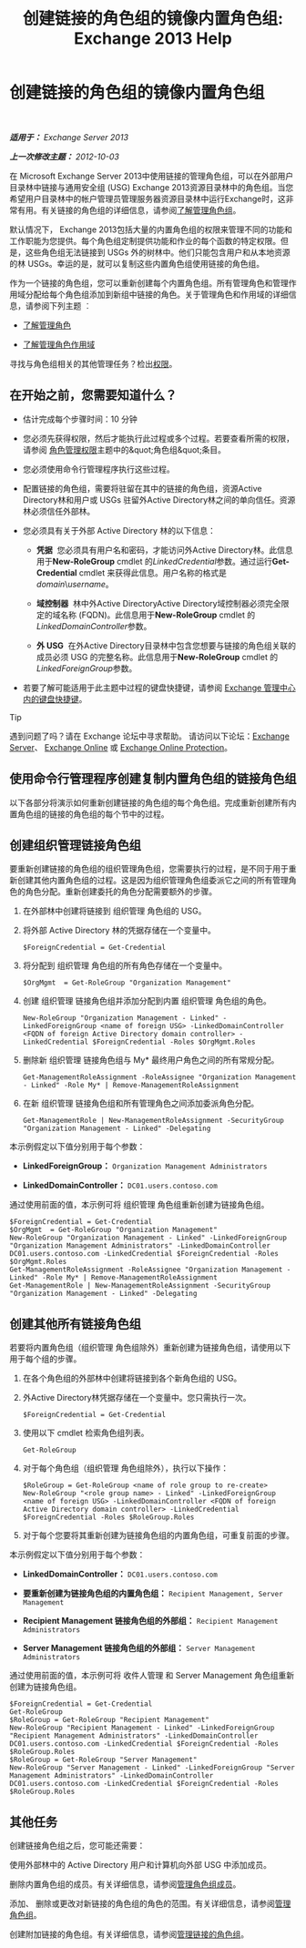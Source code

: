 ﻿---
title: '创建链接的角色组的镜像内置角色组: Exchange 2013 Help'
TOCTitle: 创建链接的角色组的镜像内置角色组
ms:assetid: 89dfcbb3-0568-4bbf-a885-746b91ba307e
ms:mtpsurl: https://technet.microsoft.com/zh-cn/library/Dd876918(v=EXCHG.150)
ms:contentKeyID: 50491124
ms.date: 05/21/2018
mtps_version: v=EXCHG.150
ms.translationtype: MT
---

# 创建链接的角色组的镜像内置角色组

 

_**适用于：** Exchange Server 2013_

_**上一次修改主题：** 2012-10-03_

在 Microsoft Exchange Server 2013中使用链接的管理角色组，可以在外部用户目录林中链接与通用安全组 (USG) Exchange 2013资源目录林中的角色组。当您希望用户目录林中的帐户管理员管理服务器资源目录林中运行Exchange时，这非常有用。有关链接的角色组的详细信息，请参阅[了解管理角色组](understanding-management-role-groups-exchange-2013-help.md)。

默认情况下， Exchange 2013包括大量的内置角色组的权限来管理不同的功能和工作职能为您提供。每个角色组定制提供功能和作业的每个函数的特定权限。但是，这些角色组无法链接到 USGs 外的树林中。他们只能包含用户和从本地资源的林 USGs。幸运的是，就可以复制这些内置角色组使用链接的角色组。

作为一个链接的角色组，您可以重新创建每个内置角色组。所有管理角色和管理作用域分配给每个角色组添加到新组中链接的角色。关于管理角色和作用域的详细信息，请参阅下列主题 ︰

  - [了解管理角色](understanding-management-roles-exchange-2013-help.md)

  - [了解管理角色作用域](understanding-management-role-scopes-exchange-2013-help.md)

寻找与角色组相关的其他管理任务？检出[权限](permissions-exchange-2013-help.md)。

## 在开始之前，您需要知道什么？

  - 估计完成每个步骤时间：10 分钟

  - 您必须先获得权限，然后才能执行此过程或多个过程。若要查看所需的权限，请参阅 [角色管理权限](role-management-permissions-exchange-2013-help.md)主题中的\&quot;角色组\&quot;条目。

  - 您必须使用命令行管理程序执行这些过程。

  - 配置链接的角色组，需要将驻留在其中的链接的角色组，资源Active Directory林和用户或 USGs 驻留外Active Directory林之间的单向信任。资源林必须信任外部林。

  - 您必须具有关于外部 Active Directory 林的以下信息：
    
      - **凭据**  您必须具有用户名和密码，才能访问外Active Directory林。此信息用于**New-RoleGroup** cmdlet 的*LinkedCredential*参数。通过运行**Get-Credential** cmdlet 来获得此信息。用户名称的格式是*domain*\\*username*。
    
      - **域控制器**  林中外Active DirectoryActive Directory域控制器必须完全限定的域名称 (FQDN)。此信息用于**New-RoleGroup** cmdlet 的*LinkedDomainController*参数。
    
      - **外 USG**  在外Active Directory目录林中包含您想要与链接的角色组关联的成员必须 USG 的完整名称。此信息用于**New-RoleGroup** cmdlet 的*LinkedForeignGroup*参数。

  - 若要了解可能适用于此主题中过程的键盘快捷键，请参阅 [Exchange 管理中心内的键盘快捷键](keyboard-shortcuts-in-the-exchange-admin-center-exchange-online-protection-help.md)。

> [!TIP]  
> 遇到问题了吗？请在 Exchange 论坛中寻求帮助。 请访问以下论坛：<a href="https://go.microsoft.com/fwlink/p/?linkid=60612">Exchange Server</a>、 <a href="https://go.microsoft.com/fwlink/p/?linkid=267542">Exchange Online</a> 或 <a href="https://go.microsoft.com/fwlink/p/?linkid=285351">Exchange Online Protection</a>。


## 使用命令行管理程序创建复制内置角色组的链接角色组

以下各部分将演示如何重新创建链接的角色组的每个角色组。完成重新创建所有内置角色组的链接的角色组的每个节中的过程。

## 创建组织管理链接角色组

要重新创建链接的角色组的组织管理角色组，您需要执行的过程，是不同于用于重新创建其他内置角色组的过程。这是因为组织管理角色组委派它之间的所有管理角色的角色分配。重新创建委托的角色分配需要额外的步骤。

1.  在外部林中创建将链接到 组织管理 角色组的 USG。

2.  将外部 Active Directory 林的凭据存储在一个变量中。
    
        $ForeignCredential = Get-Credential

3.  将分配到 组织管理 角色组的所有角色存储在一个变量中。
    
        $OrgMgmt  = Get-RoleGroup "Organization Management"

4.  创建 组织管理 链接角色组并添加分配到内置 组织管理 角色组的角色。
    
        New-RoleGroup "Organization Management - Linked" -LinkedForeignGroup <name of foreign USG> -LinkedDomainController <FQDN of foreign Active Directory domain controller> -LinkedCredential $ForeignCredential -Roles $OrgMgmt.Roles

5.  删除新 组织管理 链接角色组与 My\* 最终用户角色之间的所有常规分配。
    
        Get-ManagementRoleAssignment -RoleAssignee "Organization Management - Linked" -Role My* | Remove-ManagementRoleAssignment

6.  在新 组织管理 链接角色组和所有管理角色之间添加委派角色分配。
    
        Get-ManagementRole | New-ManagementRoleAssignment -SecurityGroup "Organization Management - Linked" -Delegating

本示例假定以下值分别用于每个参数：

  - **LinkedForeignGroup：**  `Organization Management Administrators`

  - **LinkedDomainController：**  `DC01.users.contoso.com`

通过使用前面的值，本示例可将 组织管理 角色组重新创建为链接角色组。

    $ForeignCredential = Get-Credential
    $OrgMgmt  = Get-RoleGroup "Organization Management"
    New-RoleGroup "Organization Management - Linked" -LinkedForeignGroup "Organization Management Administrators" -LinkedDomainController DC01.users.contoso.com -LinkedCredential $ForeignCredential -Roles $OrgMgmt.Roles
    Get-ManagementRoleAssignment -RoleAssignee "Organization Management - Linked" -Role My* | Remove-ManagementRoleAssignment
    Get-ManagementRole | New-ManagementRoleAssignment -SecurityGroup "Organization Management - Linked" -Delegating

## 创建其他所有链接角色组

若要将内置角色组（组织管理 角色组除外）重新创建为链接角色组，请使用以下用于每个组的步骤。

1.  在各个角色组的外部林中创建将链接到各个新角色组的 USG。

2.  外Active Directory林凭据存储在一个变量中。您只需执行一次。
    
        $ForeignCredential = Get-Credential

3.  使用以下 cmdlet 检索角色组列表。
    
        Get-RoleGroup

4.  对于每个角色组（组织管理 角色组除外），执行以下操作：
    
        $RoleGroup = Get-RoleGroup <name of role group to re-create>
        New-RoleGroup "<role group name> - Linked" -LinkedForeignGroup <name of foreign USG> -LinkedDomainController <FQDN of foreign Active Directory domain controller> -LinkedCredential $ForeignCredential -Roles $RoleGroup.Roles

5.  对于每个您要将其重新创建为链接角色组的内置角色组，可重复前面的步骤。

本示例假定以下值分别用于每个参数：

  - **LinkedDomainController：**  `DC01.users.contoso.com`

  - **要重新创建为链接角色组的内置角色组：**  `Recipient Management, Server Management`

  - **Recipient Management 链接角色组的外部组：**  `Recipient Management Administrators`

  - **Server Management 链接角色组的外部组：**  `Server Management Administrators`

通过使用前面的值，本示例可将 收件人管理 和 Server Management 角色组重新创建为链接角色组。

    $ForeignCredential = Get-Credential
    Get-RoleGroup
    $RoleGroup = Get-RoleGroup "Recipient Management"
    New-RoleGroup "Recipient Management - Linked" -LinkedForeignGroup "Recipient Management Administrators" -LinkedDomainController DC01.users.contoso.com -LinkedCredential $ForeignCredential -Roles $RoleGroup.Roles
    $RoleGroup = Get-RoleGroup "Server Management"
    New-RoleGroup "Server Management - Linked" -LinkedForeignGroup "Server Management Administrators" -LinkedDomainController DC01.users.contoso.com -LinkedCredential $ForeignCredential -Roles $RoleGroup.Roles

## 其他任务

创建链接角色组之后，您可能还需要：

使用外部林中的 Active Directory 用户和计算机向外部 USG 中添加成员。

删除内置角色组的成员。有关详细信息，请参阅[管理角色组成员](manage-role-group-members-exchange-2013-help.md)。

添加、 删除或更改对新链接的角色组的角色的范围。有关详细信息，请参阅[管理角色组](manage-role-groups-exchange-2013-help.md)。

创建附加链接的角色组。有关详细信息，请参阅[管理链接的角色组](manage-linked-role-groups-exchange-2013-help.md)。

